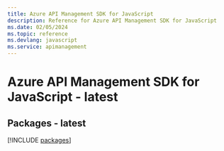 ```yaml
---
title: Azure API Management SDK for JavaScript
description: Reference for Azure API Management SDK for JavaScript
ms.date: 02/05/2024
ms.topic: reference
ms.devlang: javascript
ms.service: apimanagement
---
```

# Azure API Management SDK for JavaScript - latest
## Packages - latest
[!INCLUDE [packages](api-management-index.md)]